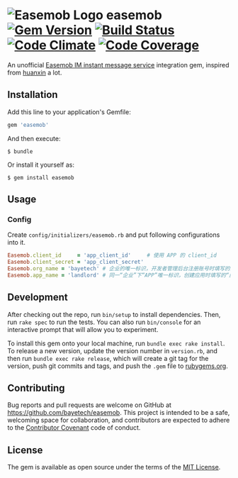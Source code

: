 ![Easemob Logo](https://raw.githubusercontent.com/bayetech/easemob/master/spec/easemob_logo.png) easemob [![Gem Version][version-badge]][rubygems] [![Build Status][travis-badge]][travis] [![Code Climate][codeclimate-badge]][codeclimate] [![Code Coverage][codecoverage-badge]][codecoverage]
=======

An unofficial [Easemob IM instant message service](http://www.easemob.com/product/im) integration gem, inspired from [huanxin](https://github.com/RobotJiang/ruby-for-huanxin) a lot.

## Installation

Add this line to your application's Gemfile:

```ruby
gem 'easemob'
```

And then execute:

    $ bundle

Or install it yourself as:

    $ gem install easemob

## Usage

### Config

Create `config/initializers/easemob.rb` and put following configurations into it.

```ruby
Easemob.client_id     = 'app_client_id'     # 使用 APP 的 client_id
Easemob.client_secret = 'app_client_secret'
Easemob.org_name = 'bayetech' # 企业的唯一标识，开发者管理后台注册账号时填写的企业 ID
Easemob.app_name = 'landlord' # 同一“企业”下“APP”唯一标识，创建应用时填写的“应用名称”
```

## Development

After checking out the repo, run `bin/setup` to install dependencies. Then, run `rake spec` to run the tests. You can also run `bin/console` for an interactive prompt that will allow you to experiment.

To install this gem onto your local machine, run `bundle exec rake install`. To release a new version, update the version number in `version.rb`, and then run `bundle exec rake release`, which will create a git tag for the version, push git commits and tags, and push the `.gem` file to [rubygems.org](https://rubygems.org).

## Contributing

Bug reports and pull requests are welcome on GitHub at https://github.com/bayetech/easemob. This project is intended to be a safe, welcoming space for collaboration, and contributors are expected to adhere to the [Contributor Covenant](http://contributor-covenant.org) code of conduct.


## License

The gem is available as open source under the terms of the [MIT License](http://opensource.org/licenses/MIT).



[version-badge]: https://badge.fury.io/rb/easemob.svg
[rubygems]: https://rubygems.org/gems/easemob
[travis-badge]: https://travis-ci.org/bayetech/easemob.svg
[travis]: https://travis-ci.org/bayetech/easemob
[codeclimate-badge]: https://codeclimate.com/github/bayetech/easemob/badges/gpa.svg
[codeclimate]: https://codeclimate.com/github/bayetech/easemob
[codecoverage-badge]: https://codeclimate.com/github/bayetech/easemob/badges/coverage.svg
[codecoverage]: https://codeclimate.com/github/bayetech/easemob/coverage
